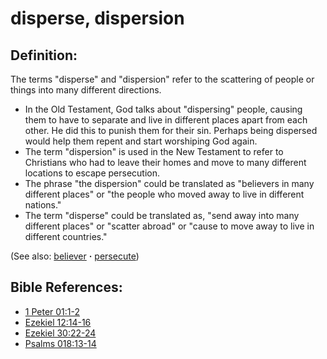 # disperse, dispersion #

## Definition: ##

The terms "disperse" and  "dispersion" refer to the scattering of people or things into many different directions.

* In the Old Testament, God talks about "dispersing" people, causing them to have to separate and live in different places apart from each other. He did this to punish them for their sin. Perhaps being dispersed would help them repent and start worshiping God again.
* The term "dispersion" is used in the New Testament to refer to Christians who had to leave their homes and move to many different locations to escape persecution.
* The phrase "the dispersion" could be translated as "believers in many different places" or "the people who moved away to live in different nations."
* The term "disperse" could be translated as, "send away into many different places" or "scatter abroad" or "cause to move away to live in different countries."
  

(See also: [believer](../kt/believer.md) **·** [persecute](../other/persecute.md))

## Bible References: ##

* [1 Peter 01:1-2](https://door43.org/en/bible/notes/1pe/01/01)
* [Ezekiel 12:14-16](https://door43.org/en/bible/notes/ezk/12/14)
* [Ezekiel 30:22-24](https://door43.org/en/bible/notes/ezk/30/22)
* [Psalms 018:13-14](https://door43.org/en/bible/notes/psa/018/013)

